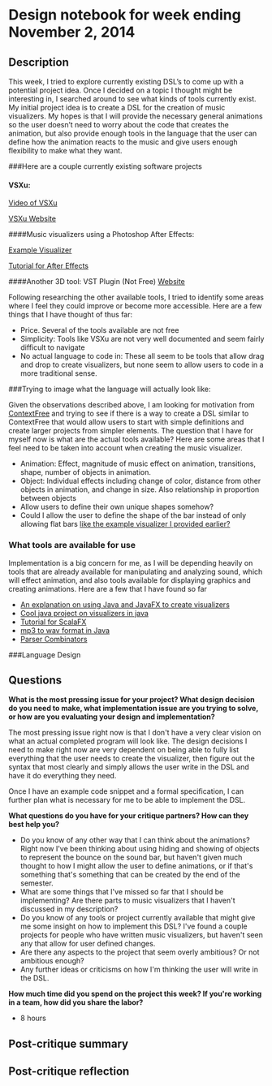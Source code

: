 # Design notebook for week ending November 2, 2014

## Description


This week, I tried to explore currently existing DSL’s to come up with a potential project idea. Once I decided on a topic I thought might be interesting in, I searched around to see what kinds of tools currently exist. My initial project idea is to create a DSL for the creation of music visualizers. My hopes is that I will provide the necessary general animations so the user doesn’t need to worry about the code that creates the animation, but also provide enough tools in the language that the user can define how the animation reacts to the music and give users enough flexibility to make what they want. 

###Here are a couple currently existing software projects 

#### VSXu:
[Video of VSXu](http://youtu.be/iJaQxibbaR0)

[VSXu Website](http://www.vsxu.com/for-programmers)

####Music visualizers using a Photoshop After Effects:

[Example Visualizer](http://youtu.be/yNdhfrIz6Ug)

[Tutorial for After Effects](http://layersmagazine.com/audio-visualization-in-after-effects.html)

####Another 3D tool: VST Plugin (Not Free)
[Website](http://createdigitalmotion.com/2012/12/3d-music-visualization-powerful-editing-rendering-now-as-a-vst-plug-in/)


Following researching the other available tools, I tried to identify some areas where I feel they could improve or become more accessible. Here are a few things that I have thought of thus far: 

* Price. Several of the tools available are not free
* Simplicity: Tools like VSXu are not very well documented and seem fairly difficult to navigate
* No actual language to code in: These all seem to be tools that allow drag and drop to create visualizers, but none seem to allow users to code in a more traditional sense.  

###Trying to image what the language will actually look like: 

Given the observations described above, I am looking for motivation from [ContextFree](http://www.contextfreeart.org/) and trying to see if there is a way to create a DSL similar to ContextFree that would allow users to start with simple definitions and create larger projects from simpler elements. The question that I have for myself now is what are the actual tools available? Here are some areas that I feel need to be taken into account when creating the music visualizer. 

* Animation: Effect, magnitude of music effect on animation, transitions, shape, number of objects in animation. 
* Object: Individual effects including change of color, distance from other objects in animation, and change in size. Also relationship in proportion between objects
* Allow users to define their own unique shapes somehow? 
* Could I allow the user to define the shape of the bar instead of only allowing flat bars [like the example visualizer I provided earlier?](http://youtu.be/TS7Yq7OQRqA)   


### What tools are available for use
Implementation is a big concern for me, as I will be depending heavily on tools that are already available for manipulating and analyzing sound, which will effect animation, and also tools available for displaying graphics and creating animations. Here are a few that I have found so far

* [An explanation on using Java and JavaFX to create visualizers](http://www.oracle.com/technetwork/server-storage/ts-4842-1-159016.pdf)
* [Cool java project on visualizers in java](https://github.com/michaelbrooks/music-visualization)
* [Tutorial for ScalaFX](https://github.com/scalafx/ScalaFX-Tutorials)
* [mp3 to wav format in Java](https://code.google.com/p/mp3transform/source/browse/trunk/mp3/src/mp3/wav/WavConverter.java?r=6)
* [Parser Combinators](http://bitwalker.org/blog/2013/08/10/learn-by-example-scala-parser-combinators/)

###Language Design


## Questions

**What is the most pressing issue for your project? What design decision do
you need to make, what implementation issue are you trying to solve, or how
are you evaluating your design and implementation?**

The most pressing issue right now is that I don't have a very clear vision on what an actual completed program will look like. The design decisions I need to make right now are very dependent on being able to fully list everything that the user needs to create the visualizer, then figure out the syntax that most clearly and simply allows the user write in the DSL and have it do everything they need. 

Once I have an example code snippet and a formal specification, I can further plan what is necessary for me to be able to implement the DSL. 


**What questions do you have for your critique partners? How can they best help
you?**

* Do you know of any other way that I can think about the animations? Right now I've been thinking about using hiding and showing of objects to represent the bounce on the sound bar, but haven't given much thought to how I might allow the user to define animations, or if that's something that's something that can be created by the end of the semester. 
* What are some things that I've missed so far that I should be implementing? Are there parts to music visualizers that I haven't discussed in my description? 
* Do you know of any tools or project currently available that might give me some insight on how to implement this DSL? I've found a couple projects for people who have written music visualizers, but haven't seen any that allow for user defined changes. 
* Are there any aspects to the project that seem overly ambitious? Or not ambitious enough? 
* Any further ideas or criticisms on how I'm thinking the user will write in the DSL. 

**How much time did you spend on the project this week? If you're working in a
team, how did you share the labor?**

* 8 hours

## Post-critique summary

## Post-critique reflection
